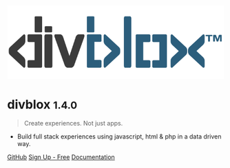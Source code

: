 <!-- _coverpage.md -->

![logo](_media/divblox-logo-1.png)

# divblox <small>1.4.0</small>

> Create experiences. Not just apps.

- Build full stack experiences using javascript, html & php in a data driven way.

[GitHub](https://github.com/divblox/divblox/)
[Sign Up - Free](https://basecamp.divblox.com/?view=register)
[Documentation](#what-is-divblox)
